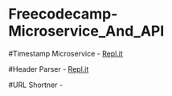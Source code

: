 # Freecodecamp-Microservice_And_API

#Timestamp Microservice - [Repl.it](https://replit.com/@JaspreetSingh32/Timestamp-Microservice)

#Header Parser - [Repl.it](https://Header-Parser.jaspreetsingh32.repl.co)

#URL Shortner - 
